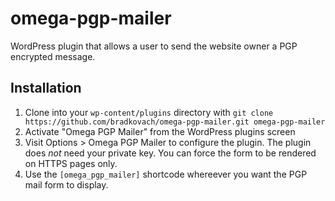 # omega-pgp-mailer
WordPress plugin that allows a user to send the website owner a PGP encrypted message.

## Installation
1. Clone into your `wp-content/plugins` directory with `git clone https://github.com/bradkovach/omega-pgp-mailer.git omega-pgp-mailer`
2. Activate "Omega PGP Mailer" from the WordPress plugins screen
3. Visit Options > Omega PGP Mailer to configure the plugin.  The plugin does *not* need your private key.  You can force the form to be rendered on HTTPS pages only.
4. Use the `[omega_pgp_mailer]` shortcode whereever you want the PGP mail form to display.
